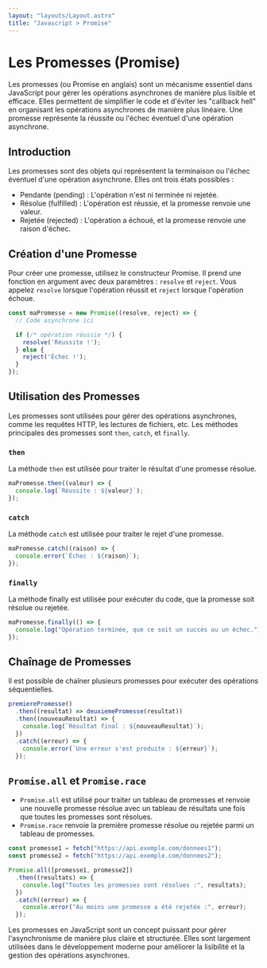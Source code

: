 ```yaml
---
layout: "layouts/Layout.astro"
title: "Javascript > Promise"
---
```


# Les Promesses (Promise)

Les promesses (ou Promise en anglais) sont un mécanisme essentiel dans JavaScript pour gérer les opérations asynchrones de manière plus lisible et efficace. Elles permettent de simplifier le code et d'éviter les "callback hell" en organisant les opérations asynchrones de manière plus linéaire. Une promesse représente la réussite ou l'échec éventuel d'une opération asynchrone.

## Introduction

Les promesses sont des objets qui représentent la terminaison ou l'échec éventuel d'une opération asynchrone. Elles ont trois états possibles :

- Pendante (pending) : L'opération n'est ni terminée ni rejetée.
- Résolue (fulfilled) : L'opération est réussie, et la promesse renvoie une valeur.
- Rejetée (rejected) : L'opération a échoué, et la promesse renvoie une raison d'échec.

## Création d'une Promesse

Pour créer une promesse, utilisez le constructeur Promise. Il prend une fonction en argument avec deux paramètres : `resolve` et `reject`. Vous appelez `resolve` lorsque l'opération réussit et `reject` lorsque l'opération échoue.

```js
const maPromesse = new Promise((resolve, reject) => {
  // Code asynchrone ici

  if (/* opération réussie */) {
    resolve('Réussite !');
  } else {
    reject('Échec !');
  }
});
```

## Utilisation des Promesses

Les promesses sont utilisées pour gérer des opérations asynchrones, comme les requêtes HTTP, les lectures de fichiers, etc. Les méthodes principales des promesses sont `then`, `catch`, et `finally`.

### `then`

La méthode `then` est utilisée pour traiter le résultat d'une promesse résolue.

```js
maPromesse.then((valeur) => {
  console.log(`Réussite : ${valeur}`);
});
```

### `catch`

La méthode `catch` est utilisée pour traiter le rejet d'une promesse.

```js
maPromesse.catch((raison) => {
  console.error(`Échec : ${raison}`);
});
```

### `finally`

La méthode finally est utilisée pour exécuter du code, que la promesse soit résolue ou rejetée.

```js
maPromesse.finally(() => {
  console.log("Opération terminée, que ce soit un succès ou un échec.");
});
```

## Chaînage de Promesses

Il est possible de chaîner plusieurs promesses pour exécuter des opérations séquentielles.

```js
premierePromesse()
  .then((resultat) => deuxiemePromesse(resultat))
  .then((nouveauResultat) => {
    console.log(`Résultat final : ${nouveauResultat}`);
  })
  .catch((erreur) => {
    console.error(`Une erreur s'est produite : ${erreur}`);
  });
```

## `Promise.all` et `Promise.race`

- `Promise.all` est utilisé pour traiter un tableau de promesses et renvoie une nouvelle promesse résolue avec un tableau de résultats une fois que toutes les promesses sont résolues.
- `Promise.race` renvoie la première promesse résolue ou rejetée parmi un tableau de promesses.

```js
const promesse1 = fetch("https://api.exemple.com/donnees1");
const promesse2 = fetch("https://api.exemple.com/donnees2");

Promise.all([promesse1, promesse2])
  .then((resultats) => {
    console.log("Toutes les promesses sont résolues :", resultats);
  })
  .catch((erreur) => {
    console.error("Au moins une promesse a été rejetée :", erreur);
  });
```

Les promesses en JavaScript sont un concept puissant pour gérer l'asynchronisme de manière plus claire et structurée. Elles sont largement utilisées dans le développement moderne pour améliorer la lisibilité et la gestion des opérations asynchrones.
